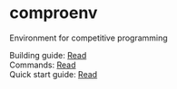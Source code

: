 # comproenv
Environment for competitive programming

Building guide: [Read](Building.md)  
Commands: [Read](Commands.md)  
Quick start guide: [Read](Quick_start.md)  
